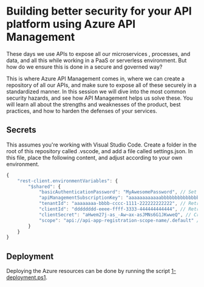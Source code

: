 # Building better security for your API platform using Azure API Management

These days we use APIs to expose all our microservices , processes, and data, and all this while working in a PaaS or serverless environment. But how do we ensure this is done in a secure and governed way?

This is where Azure API Management comes in, where we can create a repository of all our APIs, and make sure to expose all of these securely in a standardized manner. In this session we will dive into the most common security hazards, and see how API Management helps us solve these. You will learn all about the strengths and weaknesses of the product, best practices, and how to harden the defenses of your services.

## Secrets

This assumes you're working with Visual Studio Code. Create a folder in the root of this repository called .vscode, and add a file called settings.json. In this file, place the following content, and adjust according to your own environment.

```javascript
{
    "rest-client.environmentVariables": {
        "$shared": {
            "basicAuthenticationPassword": "MyAwesomePassword", // Set any password you like, do this before deployment as it will be dynamically retrieved from the deployment script.
            "apiManagementSubscriptionKey": "aaaaaaaaaaaabbbbbbbbbbbbbb111111111111", // Retrieve from API Management after deployment.
            "tenantId": "aaaaaaaa-bbbb-cccc-1111-222222222222", // Retrieve from Azure Active Directory on the Overview blade
            "clientId": "dddddddd-eeee-ffff-3333-444444444444", // Retrieve from Azure Active Directory after creating the app registrations described on https://bit.ly/api-management-oauth-aad.
            "clientSecret": "aHwem27j-as_-Aw~ax-asJMNs6G1JKwweQ", // Created during creating the app registrations described on https://bit.ly/api-management-oauth-aad.
            "scope": "api://api-app-registration-scope-name/.default" // Configured during creating the app registrations described on https://bit.ly/api-management-oauth-aad.
        }
    }
}
```

## Deployment

Deploying the Azure resources can be done by running the script [1-deployment.ps1](./assets/code/iac/1-deployment.ps1).
